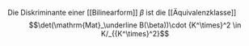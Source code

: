 Die Diskriminante einer [[Bilinearform]] $\beta$ ist die [[Äquivalenzklasse]] $$\det(\mathrm{Mat}_\underline B(\beta))\cdot {K^\times}^2 \in K/_{{K^\times}^2}$$